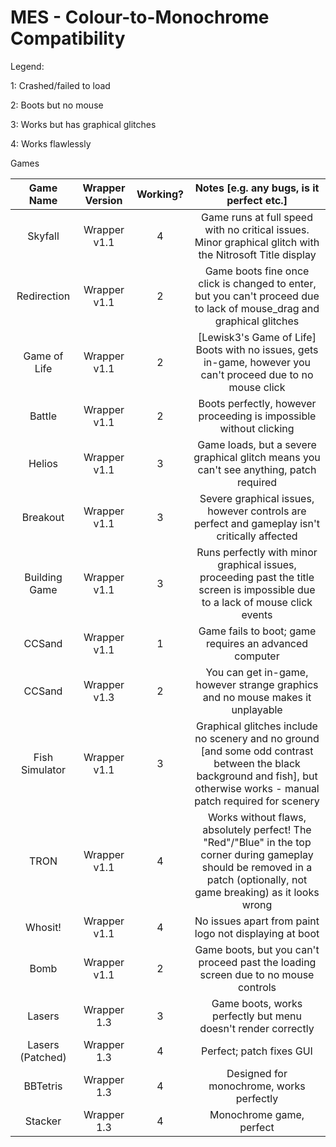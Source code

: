 # MES - Colour-to-Monochrome Compatibility

Legend:

1: Crashed/failed to load

2: Boots but no mouse

3: Works but has graphical glitches

4: Works flawlessly

Games

|Game Name|Wrapper Version|Working?|Notes [e.g. any bugs, is it perfect etc.]|
|:-------:|:---------:|:------------------:|:---------------------------------------:|
|Skyfall|Wrapper v1.1|4|Game runs at full speed with no critical issues. Minor graphical glitch with the Nitrosoft Title display|
|Redirection|Wrapper v1.1|2|Game boots fine once click is changed to enter, but you can't proceed due to lack of mouse_drag and graphical glitches|
|Game of Life|Wrapper v1.1|2|[Lewisk3's Game of Life] Boots with no issues, gets in-game, however you can't proceed due to no mouse click|
|Battle|Wrapper v1.1|2|Boots perfectly, however proceeding is impossible without clicking|
|Helios|Wrapper v1.1|3|Game loads, but a severe graphical glitch means you can't see anything, patch required|
|Breakout|Wrapper v1.1|3|Severe graphical issues, however controls are perfect and gameplay isn't critically affected|
|Building Game|Wrapper v1.1|3|Runs perfectly with minor graphical issues, proceeding past the title screen is impossible due to a lack of mouse click events|
|CCSand|Wrapper v1.1|1|Game fails to boot; game requires an advanced computer|
|CCSand|Wrapper v1.3|2|You can get in-game, however strange graphics and no mouse makes it unplayable|
|Fish Simulator|Wrapper v1.1|3|Graphical glitches include no scenery and no ground [and some odd contrast between the black background and fish], but otherwise works - manual patch required for scenery|
|TRON|Wrapper v1.1|4|Works without flaws, absolutely perfect! The "Red"/"Blue" in the top corner during gameplay should be removed in a patch (optionally, not game breaking) as it looks wrong|
|Whosit!|Wrapper v1.1|4|No issues apart from paint logo not displaying at boot|
|Bomb|Wrapper v1.1|2|Game boots, but you can't proceed past the loading screen due to no mouse controls|
|Lasers|Wrapper 1.3|3|Game boots, works perfectly but menu doesn't render correctly|
|Lasers (Patched)|Wrapper 1.3|4|Perfect; patch fixes GUI|
|BBTetris|Wrapper 1.3|4|Designed for monochrome, works perfectly|
|Stacker|Wrapper 1.3|4|Monochrome game, perfect|
